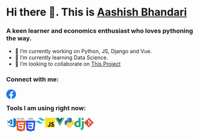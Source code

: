 # Hi there 👋. This is [Aashish Bhandari](https://www.awebisam.com)

### A keen learner and economics enthusiast who loves pythoning the way.

- 🔭 I’m currently working on Python, JS, Django and Vue.
- 🌱 I’m currently learning Data Science.
- 👯 I’m looking to collaborate on [This Project](https://github.com/awebisam/ncellapp_django/)


### Connect with me:


<a href="https://facebook.com/awebisam"><img align="left" alt="Visual Studio Code" width="26px" src="https://raw.githubusercontent.com/awebisam/awebisam/main/fb.png" /></a>

<br />

### Tools I am using right now:


<img align="left" alt="Visual Studio Code" width="26px" src="https://raw.githubusercontent.com/awebisam/awebisam/main/vscode.png" />
<img align="left" alt="HTML5" width="26px" src="https://raw.githubusercontent.com/awebisam/awebisam/main/html.png" />
<img align="left" alt="CSS3" width="26px" src="https://raw.githubusercontent.com/awebisam/awebisam/main/css.png" />
<img align="left" alt="tailwind" width="26px" src="https://raw.githubusercontent.com/awebisam/awebisam/main/tailwind.png" />
<img align="left" alt="js" width="26px" src="https://raw.githubusercontent.com/awebisam/awebisam/main/js.png" />
<img align="left" alt="vue" width="26px" src="https://raw.githubusercontent.com/awebisam/awebisam/main/vue.png" />
<img align="left" alt="python" width="26px" src="https://raw.githubusercontent.com/awebisam/awebisam/main/python.png" />
<img align="left" alt="django" width="26px" src="https://raw.githubusercontent.com/awebisam/awebisam/main/django.png" />
<img align="left" alt="git" width="26px" src="https://raw.githubusercontent.com/awebisam/awebisam/main/git.png" />
